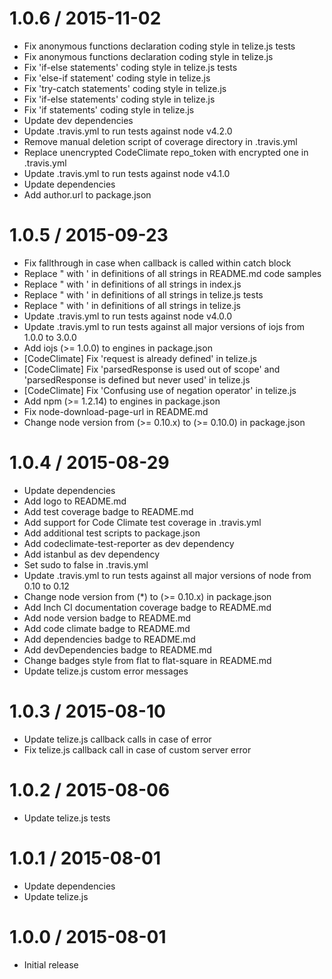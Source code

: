 1.0.6 / 2015-11-02
==================

* Fix anonymous functions declaration coding style in telize.js tests
* Fix anonymous functions declaration coding style in telize.js
* Fix 'if-else statements' coding style in telize.js tests
* Fix 'else-if statement' coding style in telize.js
* Fix 'try-catch statements' coding style in telize.js
* Fix 'if-else statements' coding style in telize.js
* Fix 'if statements' coding style in telize.js
* Update dev dependencies
* Update .travis.yml to run tests against node v4.2.0
* Remove manual deletion script of coverage directory in .travis.yml
* Replace unencrypted CodeClimate repo_token with encrypted one in .travis.yml
* Update .travis.yml to run tests against node v4.1.0
* Update dependencies
* Add author.url to package.json

1.0.5 / 2015-09-23
==================

* Fix fallthrough in case when callback is called within catch block
* Replace " with ' in definitions of all strings in README.md code samples
* Replace " with ' in definitions of all strings in index.js
* Replace " with ' in definitions of all strings in telize.js tests
* Replace " with ' in definitions of all strings in telize.js
* Update .travis.yml to run tests against node v4.0.0
* Update .travis.yml to run tests against all major versions of iojs from 1.0.0 to 3.0.0
* Add iojs (>= 1.0.0) to engines in package.json
* [CodeClimate] Fix 'request is already defined' in telize.js
* [CodeClimate] Fix 'parsedResponse is used out of scope' and 'parsedResponse is defined but never used' in telize.js
* [CodeClimate] Fix 'Confusing use of negation operator' in telize.js
* Add npm (>= 1.2.14) to engines in package.json
* Fix node-download-page-url in README.md
* Change node version from (>= 0.10.x) to (>= 0.10.0) in package.json

1.0.4 / 2015-08-29
==================

* Update dependencies
* Add logo to README.md
* Add test coverage badge to README.md
* Add support for Code Climate test coverage in .travis.yml
* Add additional test scripts to package.json
* Add codeclimate-test-reporter as dev dependency
* Add istanbul as dev dependency
* Set sudo to false in .travis.yml
* Update .travis.yml to run tests against all major versions of node from 0.10 to 0.12
* Change node version from (*) to (>= 0.10.x) in package.json
* Add Inch CI documentation coverage badge to README.md
* Add node version badge to README.md
* Add code climate badge to README.md
* Add dependencies badge to README.md
* Add devDependencies badge to README.md
* Change badges style from flat to flat-square in README.md
* Update telize.js custom error messages

1.0.3 / 2015-08-10
==================

* Update telize.js callback calls in case of error
* Fix telize.js callback call in case of custom server error

1.0.2 / 2015-08-06
==================

* Update telize.js tests

1.0.1 / 2015-08-01
==================

* Update dependencies
* Update telize.js

1.0.0 / 2015-08-01
==================

* Initial release